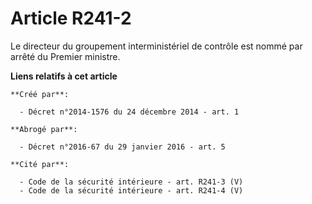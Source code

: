 # Article R241-2

Le directeur du groupement interministériel de contrôle est nommé par arrêté du Premier ministre.

**Liens relatifs à cet article**

	**Créé par**:

	  - Décret n°2014-1576 du 24 décembre 2014 - art. 1

	**Abrogé par**:

	  - Décret n°2016-67 du 29 janvier 2016 - art. 5

	**Cité par**:

	  - Code de la sécurité intérieure - art. R241-3 (V)
	  - Code de la sécurité intérieure - art. R241-4 (V)
